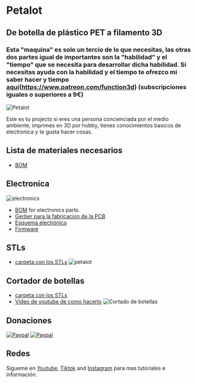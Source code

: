 # Petalot

## De botella de plástico PET a filamento 3D

### **Esta "maquina"** es solo un tercio de lo que necesitas, las otras dos partes igual de importantes son la "habilidad" y el "tiempo" que se necesita para desarrollar dicha habilidad. **Si necesitas ayuda con la habilidad y el tiempo** te ofrezco mi saber hacer y tiempo [aqui](https://www.paypal.com/webapps/billing/plans/subscribe?plan_id=P-9EK04761B8230384RMLJ5KFI)(https://www.patreon.com/function3d) (subscripciones iguales o superiores a 9€)

![Petalot](https://github.com/function3d/petalot/raw/master/Media/IMG_20220818_113135.jpg)

Este es tu projecto si eres una persona concienciada por el medio ambiente, imprimes en 3D por hobby, tienes conocimientos basicos de electronica y te gusta hacer cosas.

## Lista de materiales necesarios
 - [BOM](https://docs.google.com/spreadsheets/d/1Pbo5h8JskjI6m1uH4NZ2JOgRXYX2zOXm9W2migb8n0c/edit?usp=sharing)

## Electronica

![electronics](https://github.com/function3d/petalot/raw/master/Schematic/electronics.jpg)
 - [BOM](https://docs.google.com/spreadsheets/d/1Pbo5h8JskjI6m1uH4NZ2JOgRXYX2zOXm9W2migb8n0c/edit?usp=sharing) for electronics parts.
 - [Gerber para la fabricacion de la PCB](https://github.com/function3d/petalot/raw/master/Schematic/Gerber_v1.1_2022-08-18.zip)
 - [Esquema electrónico](https://github.com/function3d/petalot/tree/master/Schematic)
 - [Firmware](https://github.com/function3d/petalot/tree/master/Firmware)

## STLs
 - [carpeta con los STLs](https://github.com/function3d/petalot/tree/master/STLs)
![petalot](https://github.com/function3d/petalot/raw/master/STLs/petalot.jpg)
	 
## Cortador de botellas
 - [carpeta con los STLs](https://github.com/function3d/petalot/tree/master/STLs/Cutter)
 - [Video de youtube de como hacerlo](https://www.youtube.com/watch?v=eTBnhKWMYQk)
![Cortado de botellas](https://github.com/function3d/petalot/raw/master/STLs/Cutter/bottlecutter.jpg)

## Donaciones
  [![Paypal](https://www.paypalobjects.com/en_US/i/btn/btn_donate_LG.gif)](https://www.paypal.com/donate/?hosted_button_id=CESEXLEFEU65Q)
  [![Paypal](https://i.imgur.com/SEshqeh.png)](https://www.paypal.com/donate/?hosted_button_id=CESEXLEFEU65Q)

## Redes
  Sigueme en [Youtube](https://www.youtube.com/channel/UC4UBuZ5YRTo5XYFUxdkmqkg), [Tiktok](https://www.tiktok.com/@function.3d) and [Instagram](https://www.instagram.com/function.3d/) para mas tutoriales e información.


